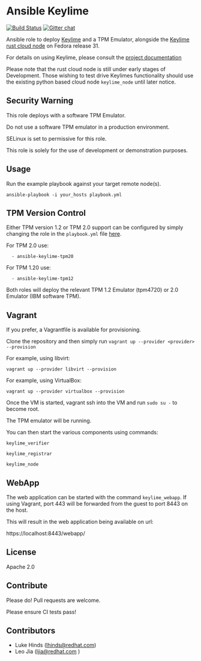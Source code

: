 Ansible Keylime
===============

[![Build Status](https://travis-ci.org/keylime/ansible-keylime-soft-tpm.svg?branch=master)](https://travis-ci.org/keylime/ansible-keylime-soft-tpm) [![Gitter chat](https://badges.gitter.im/gitterHQ/gitter.png)](https://gitter.im/keylime-project/community)

Ansible role to deploy [Keylime](https://github.com/keylime/keylime) and a TPM Emulator,
alongside the  [Keylime rust cloud node](https://github.com/keylime/rust-keylime)
on Fedora release 31.

For details on using Keylime, please consult the
[project documentation](http://keylime-docs.rtfd.io/)

Please note that the rust cloud node is still under early stages of Development.
Those wishing to test drive Keylimes functionality should use the existing
python based cloud node `keylime_node` until later notice.

Security Warning
-----------------

This role deploys with a software TPM Emulator.

Do not use a software TPM emulator in a production environment.

SELinux is set to permissive for this role.

This role is solely for the use of development or demonstration purposes.

Usage
-----

Run the example playbook against your target remote node(s).

```
ansible-playbook -i your_hosts playbook.yml
```

TPM Version Control
-------------------

Either TPM version 1.2 or TPM 2.0 support can be configured by simply changing the role in the `playbook.yml` file [here](https://github.com/keylime/ansible-keylime/blob/master/playbook.yml#L11).

For TPM 2.0 use:

```
  - ansible-keylime-tpm20
```

For TPM 1.20 use:

```
  - ansible-keylime-tpm12
```

Both roles will deploy the relevant TPM 1.2 Emulator (tpm4720) or 2.0 Emulator (IBM software TPM).

Vagrant
-------

If you prefer, a Vagrantfile is available for provisioning.

Clone the repository and then simply run `vagrant up --provider <provider> --provision`

For example, using libvirt:

```
vagrant up --provider libvirt --provision
```

For example, using VirtualBox:

```
vagrant up --provider virtualbox --provision
```

Once the VM is started, vagrant ssh into the VM and run `sudo su -` to
become root.

The TPM emulator will be running.

You can then start the various components using commands:

```
keylime_verifier

keylime_registrar

keylime_node
```

WebApp
------

The web application can be started with the command `keylime_webapp`. If using
Vagrant, port 443 will be forwarded from the guest to port 8443 on the host.

This will result in the web application being available on url:

https://localhost:8443/webapp/

License
-------

Apache 2.0

Contribute
----------

Please do! Pull requests are welcome.

Please ensure CI tests pass!

Contributors
------------

* Luke Hinds (lhinds@redhat.com)
* Leo Jia (ljia@redhat.com )
